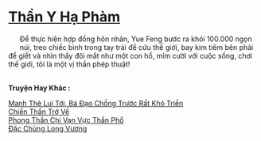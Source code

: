 <a href="https://truyentiki.com/than-y-ha-pham.33910/" title="Thần Y Hạ Phàm"><h1>Thần Y Hạ Phàm</h1></a><div style="display:table"><img align="right" style="float: left; padding: 10px;" src="https://truyentiki.com/images/story/200x260/33910.jpg" alt="">Để thực hiện hợp đồng hôn nhân, Yue Feng bước ra khỏi 100.000 ngọn núi, treo chiếc bình trong tay trái để cứu thế giới, bay kim tiêm bên phải để giết và nhìn thấy đôi mắt như một con hổ, mỉm cười với cuộc sống, chơi thế giới, tôi là một vị thần phép thuật!</div><p><br><b>Truyện Hay Khác :</b></p><a href="https://truyentiki.com/manh-the-lui-toi-ba-dao-chong-truoc-rat-kho-trien.33909/" alt="Manh Thê Lui Tới, Bá Đạo Chồng Trước Rất Khó Triền">Manh Thê Lui Tới, Bá Đạo Chồng Trước Rất Khó Triền</a><br/><a href="https://github.com/nownovels/top500/tree/master/truyenhay/33942/" alt="Chiến Thần Trở Về">Chiến Thần Trở Về</a><br/><a href="https://www.wattpad.com/story/228129158-phong-thn-chi-vn-vc-thn-ph" alt="Phong Thần Chi Vạn Vực Thần Phổ">Phong Thần Chi Vạn Vực Thần Phổ</a><br/><a href="https://github.com/nownovels/top500/tree/master/truyenhay/33944/" alt="Đặc Chủng Long Vương">Đặc Chủng Long Vương</a><br/>